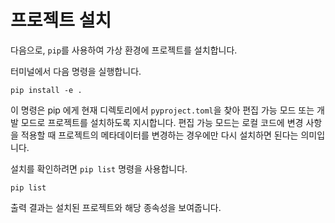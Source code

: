 # 프로젝트 설치

다음으로, `pip`를 사용하여 가상 환경에 프로젝트를 설치합니다.

터미널에서 다음 명령을 실행합니다.

```none
pip install -e .
```

이 명령은 pip 에게 현재 디렉토리에서 `pyproject.toml`을 찾아 편집 가능 모드 또는 개발 모드로 프로젝트를 설치하도록 지시합니다. 편집 가능 모드는 로컬 코드에 변경 사항을 적용할 때 프로젝트의 메타데이터를 변경하는 경우에만 다시 설치하면 된다는 의미입니다.

설치를 확인하려면 `pip list` 명령을 사용합니다.

```none
pip list
```

출력 결과는 설치된 프로젝트와 해당 종속성을 보여줍니다.
